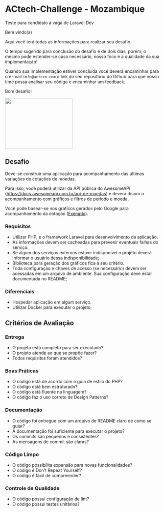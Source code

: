 # ACtech-Challenge  - Mozambique
Teste para candidato á vaga de Laravel Dev

Bem vindo(a)

Aqui você terá todas as informações para realizar seu desafio.

O tempo sugerido para conclusão do desafio é de dois dias, porém, o mesmo pode estender-se caso necessário, nosso foco é a qualidade da sua implementação!

Quando sua implementação  estiver concluída você deverá encaminhar para o e-mail `info@actecn.com` o link do seu repositório do Github para que nosso time possa analisar seu código e encaminhar um feedback.

Bom desafio!

<p align="left">
    <img src="https://media.tenor.com/images/e588a5b3f8d37ab8e29631e43e775a0e/tenor.gif" height="165" width="220">
</p>

## Desafio

Deve-se construir uma aplicação para acompanhamento das últimas variações de cotações de moedas.

Para isso, você poderá utilizar da API pública do AwesomeAPI (https://docs.awesomeapi.com.br/api-de-moedas) e deverá dispor o acompanhamento com gráficos e filtros de período e moeda.

Você pode basear-se nos grafícos gerados pelo Google para acompanhamento da cotação ([Exemplo](https://www.google.com/search?sxsrf=ALeKk032VxbZsM3r7qcndMx52Macx1VFHA%3A1606936221808&ei=nebHX8XuMMvY5OUPgtiSqAU&q=dolar&oq=dolar&gs_lcp=CgZwc3ktYWIQAzIECCMQJzIECCMQJzIECCMQJzIICAAQyQMQkQIyBAgAEEMyBAgAEEMyBAgAEEMyBAgAEEMyAggAMgcIABAUEIcCOgQIABBHOggILhDHARCjAjoCCC5QkIouWNaNLmCmji5oAHACeACAAYICiAGmBZIBAzItM5gBAKABAaoBB2d3cy13aXrIAQTAAQE&sclient=psy-ab&ved=0ahUKEwiFsbX1_6_tAhVLLLkGHQKsBFUQ4dUDCA0&uact=5)).

### Requisitos

- Utilizar PHP, e o framework Laravel para desenvolvimento da aplicação.
- As informações devem ser cacheadas para prevenir eventuais falhas do serviço.
- Se algum dos serviços externos estiver indisponível o projeto deverá informar o usuário dessa indisponibilidade;
- Biblioteca para geração dos gráficos fica a seu critério.
- Toda configuração e chaves de acesso (se necessário) devem ser acessadas em um arquivo de ambiente. Sua configuração deve estar documentada no README;

### Diferenciais
- Hospedar aplicação em algum serviço.
- Utilizar Docker para executar o projeto;

## Critérios de Avaliação

### Entrega
- O projeto está completo para ser executado?
- O projeto atende ao que se propõe fazer?
- Todos requisitos foram atendidos?

### Boas Práticas
- O código está de acordo com o guia de estilo do PHP?
- O código está bem estruturado?
- O código está fluente na linguagem?
- O código faz o uso correto de Design Patterns?

### Documentação
- O código foi entregue com um arquivo de README claro de como se guiar?
- A documentação foi suficiente para executar o projeto?
- Os commits são pequenos e consistentes?
- As mensagens de commit são claras?

### Código Limpo
- O código possibilita expansão para novas funcionalidades?
- O código é Don't Repeat Yourself?
- O código é fácil de compreender?

### Controle de Qualidade
- O código possui configuração de lint?
- O código possui testes unitários?
